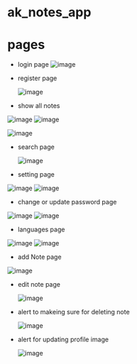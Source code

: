 # ak_notes_app

# pages

- login page
![image](https://github.com/user-attachments/assets/58f86c27-afce-43fe-85db-c80c8d78da8e)

- register page

  ![image](https://github.com/user-attachments/assets/a74eb999-4f21-4dcf-b57d-3688e3e91d47)


- show all notes
  
![image](https://github.com/user-attachments/assets/cc92df11-786b-4063-9b3f-041ed8f7e3ac)
![image](https://github.com/user-attachments/assets/67664a43-7cb3-46dc-89de-c82a5f4e5a06)

![image](https://github.com/user-attachments/assets/9c1ba07f-d17c-4f14-9efa-90f871e48046)

- search page

  ![image](https://github.com/user-attachments/assets/54328b8c-121c-45b2-bb7c-3fdc67608454)

- setting page

 ![image](https://github.com/user-attachments/assets/7e26b3bd-b31d-4cdc-8de1-04fa5943b7f5)
![image](https://github.com/user-attachments/assets/f7c8bf8a-3c64-4d0c-9455-1fea8110e437)


- change or update password page

![image](https://github.com/user-attachments/assets/1b928d9f-1d59-4385-8b6c-284149070e21)
![image](https://github.com/user-attachments/assets/617a1826-fac2-4cf5-997d-20e384e6bd25)

- languages page

 ![image](https://github.com/user-attachments/assets/cfa83a23-f548-47eb-aedc-88211d25479b)
![image](https://github.com/user-attachments/assets/04dc572f-6449-4bf0-87f2-9dd795a94784)

- add Note page

![image](https://github.com/user-attachments/assets/bb16624f-c3c7-4b38-9677-1bdc6a8c9c23)


- edit note page

  ![image](https://github.com/user-attachments/assets/cb5cb6f4-d6f1-4d1c-81dd-a586c8465098)


- alert to makeing sure for deleting note

  ![image](https://github.com/user-attachments/assets/fca19627-e516-434e-8b35-11dccf95201b)

- alert for updating profile image

  ![image](https://github.com/user-attachments/assets/e30535c3-7344-4248-add1-f95921610877)











